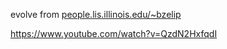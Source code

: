 
evolve from [people.lis.illinois.edu/~bzelip](http://people.lis.illinois.edu/~bzelip)

https://www.youtube.com/watch?v=QzdN2HxfqdI
